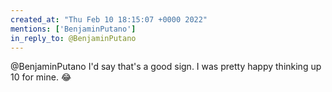 ```yaml
---
created_at: "Thu Feb 10 18:15:07 +0000 2022"
mentions: ['BenjaminPutano']
in_reply_to: @BenjaminPutano
---
```


@BenjaminPutano I'd say that's a good sign. I was pretty happy thinking up 10 for mine. 😂
